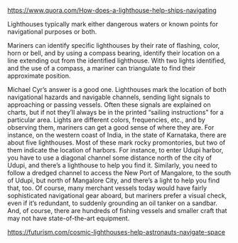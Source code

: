 https://www.quora.com/How-does-a-lighthouse-help-ships-navigating

Lighthouses typically mark either dangerous waters or known points for navigational purposes or both.

Mariners can identify specific lighthouses by their rate of flashing, color, horn or bell, and by using a compass bearing, identify their location on a line extending out from the identified lighthouse. With two lights identified, and the use of a compass, a mariner can triangulate to find their approximate position.



Michael Cyr’s answer is a good one. Lighthouses mark the location of both navigational hazards and navigable channels, sending light signals to approaching or passing vessels. Often these signals are explained on charts, but if not they’ll always be in the printed “sailing instructions” for a particular area. Lights are different colors, frequencies, etc., and by observing them, mariners can get a good sense of where they are. For instance, on the western coast of India, in the state of Karnataka, there are about five lighthouses. Most of these mark rocky promontories, but two of them indicate the location of harbors. For instance, to enter Udupi harbor, you have to use a diagonal channel some distance north of the city of Udupi, and there’s a lighthouse to help you find it. Similarly, you need to follow a dredged channel to access the New Port of Mangalore, to the south of Udupi, but north of Mangalore City, and there’s a light to help you find that, too. Of course, many merchant vessels today would have fairly sophisticated navigational gear aboard, but mariners prefer a visual check, even if it’s redundant, to suddenly grounding an oil tanker on a sandbar. And, of course, there are hundreds of fishing vessels and smaller craft that may not have state-of-the-art equipment.

https://futurism.com/cosmic-lighthouses-help-astronauts-navigate-space
